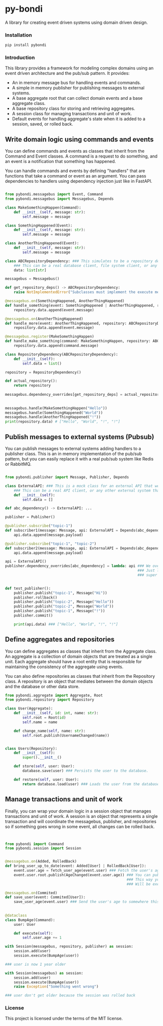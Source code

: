 # py-bondi
A library for creating event driven systems using domain driven design.

### Installation

```bash
pip install pybondi
```

### Introduction

This library provides a framework for modeling complex domains using an event driven architecture and the pub/sub pattern. It provides:

- An in memory message bus for handling events and commands.
- A simple in memory publisher for publishing messages to external systems.
- A base aggregate root that can collect domain events and a base aggregate class.
- A base repository class for storing and retrieving aggregates.
- A session class for managing transactions and unit of work. 
- Default events for handling aggregate's state when it is added to a session, saved, or rolled back.

## Write domain logic using commands and events

You can define commands and events as classes that inherit from the Command and Event classes. A command is a request to do something, and an event is a notification that something has happened. 

You can handle commands and events by defining "handlers" that are functions that take a command or event as an argument. You can pass dependencies to handlers using dependency injection just like in FastAPI.

```python

from pybondi.messagebus import Event, Command
from pybondi.messagebus import Messagebus, Depends

class MakeSomethingHappen(Command):
    def __init__(self, message: str):
        self.message = message

class SomethingHappened(Event):
    def __init__(self, message: str):
        self.message = message

class AnotherThingHappened(Event):
    def __init__(self, message: str):
        self.message = message

class ABCRepositoryDependency: ### This simulates to be a repository dependency that we want to inject into our handlers.
    ### This can be a real database client, file system client, or any other service that we want to inject.
    data: list[str]

messagebus = Messagebus()

def get_repository_deps() -> ABCRepositoryDependency:
    raise NotImplementedError("Subclasses must implement the execute method.")

@messagebus.on(SomethingHappened, AnotherThingHappened)
def handle_something(event: SomethingHappened | AnotherThingHappened, repository: ABCRepositoryDependency = Depends(get_repository_deps)):
    repository.data.append(event.message)

@messagebus.on(AnotherThingHappened)
def handle_more(event: AnotherThingHappened, repository: ABCRepositoryDependency = Depends(get_repository_deps)):
    repository.data.append(event.message)

@messagebus.register(MakeSomethingHappen)
def handle_make_something(command: MakeSomethingHappen, repository: ABCRepositoryDependency = Depends(get_repository_deps)):
    repository.data.append(command.message)

class RepositoryDependency(ABCRepositoryDependency):
    def __init__(self):
        self.data = list()

repository = RepositoryDependency()

def actual_repository(): 
    return repository    
                         
messagebus.dependency_overrides[get_repository_deps] = actual_repository    ### We override the dependency with our mock API.
                                                                            ### Just like in FastAPI. This is not necessary but
                                                                            ### super useful.
messagebus.handle(MakeSomethingHappen("Hello"))
messagebus.handle(SomethingHappened("World"))
messagebus.handle(AnotherThingHappened("!"))
print(repository.data) # ["Hello", "World", "!", "!"]
```


## Publish messages to external systems (Pubsub)

You can publish messages to external systems adding handlers to a publisher class. This is an in memory implementation of the pub/sub pattern,
but you can easily replace it with a real pub/sub system like Redis or RabbitMQ.

```python

from pybondi.publisher import Message, Publisher, Depends

class ExternalAPI: ### This is a mock class for an external API that we want to publish messages to.
    ### This can be a real API client, or any other external system that we want to inject.
    def __init__(self):
        self.data = []

def abc_dependency() -> ExternalAPI: ...

publisher = Publisher()

@publisher.subscribe("topic-1")
def subscriber1(message: Message, api: ExternalAPI = Depends(abc_dependency)):
    api.data.append(message.payload)

@publisher.subscribe("topic-1", "topic-2")
def subscriber2(message: Message, api: ExternalAPI = Depends(abc_dependency)):
    api.data.append(message.payload)

api = ExternalAPI()
publisher.dependency_overrides[abc_dependency] = lambda: api ### We override the dependency with our mock API.
                                                             ### Just like in FastAPI. This is not necessary but
                                                             ### super useful.
                                                            

def test_publisher():
    publisher.publish("topic-1", Message("Hi"))
    publisher.rollback()
    publisher.publish("topic-2", Message("Hello"))
    publisher.publish("topic-2", Message("World"))
    publisher.publish("topic-1", Message("!"))
    publisher.commit()

    print(api.data) ### ["Hello", "World", "!", "!"]
```



## Define aggregates and repositories

You can define aggregates as classes that inherit from the Aggregate class. An aggregate is a collection of domain objects that are treated as a single unit. Each aggregate should have a root entity that is responsible for maintaining the consistency of the aggregate using events.

You can also define repositories as classes that inherit from the Repository class. A repository is an object that mediates between the domain objects and the database or other data store.

```python
from pybondi.aggregate import Aggregate, Root
from pybondi.repository import Repository

class User(Aggregate):
    def __init__(self, id: int, name: str):
        self.root = Root(id)
        self.name = name

    def change_name(self, name: str):
        self.root.publish(UsernameChanged(name))


class Users(Repository):
    def __init__(self):
        super().__init__()

    def store(self, user: User):
        database.save(user) ### Persists the user to the database.

    def restore(self, user: User):
        return database.load(user) ### Loads the user from the database to it's original state.
```

## Manage transactions and unit of work

Finally, you can wrap your domain logic in a session object that manages transactions and unit of work. A session is an object that represents a single transaction and will coordinate the messagebus, publisher, and repositories so if something goes wrong in some event, all changes can be rolled back.

```python


from pybondi import Command
from pybondi.session import Session


@messagebus.on(Added, RolledBack)
def bring_user_up_to_date(event: Added[User] | RolledBack[User]):
    event.user.age = fetch_user_age(event.user) ### Fetch the user's age from somewhere
    event.user.root.publish(AgeChanged(event.user.age)) ### You can publish events from events handlers
                                                        ### This way you can create a chain of events that
                                                        ### Will be executed in order.

@messagebus.on(Commited)
def save_user(event: Commited[User]):
    save_user_age(event.user) ### Send the user's age to somewhere this is just an example.
    
    
@dataclass
class BumpAge(Command):
    user: User

    def execute(self):
        self.user.age += 1 

with Session(messagebus, repository, publisher) as session:
    session.add(user)
    session.execute(BumpAge(user))

### user is now 1 year older

with Session(messagebus) as session:
    session.add(user)
    session.execute(BumpAge(user))
    raise Exception("Something went wrong")

### user don't get older because the session was rolled back
```


### License

This project is licensed under the terms of the MIT license.
